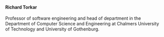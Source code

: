 <h4><strong>Richard Torkar</strong></h4> 

Professor of software engineering and head of department in the Department of Computer Science and Engineering at Chalmers University of Technology and University of Gothenburg.
